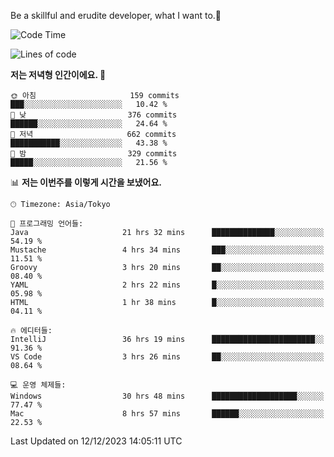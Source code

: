 Be a skillful and erudite developer, what I want to.👶

<!--START_SECTION:waka-->
![Code Time](http://img.shields.io/badge/Code%20Time-344%20hrs%2047%20mins-blue)

![Lines of code](https://img.shields.io/badge/%EC%A0%80%EB%8A%94%20%EC%97%AC%ED%83%9C%EA%B9%8C%EC%A7%80%20-744.9%20thousand%20%EC%A4%84%EC%9D%98%20%EC%BD%94%EB%93%9C%EB%A5%BC%20%EC%9E%91%EC%84%B1%ED%96%88%EC%96%B4%EC%9A%94.-blue)

**저는 저녁형 인간이에요. 🦉** 

```text
🌞 아침                     159 commits         ███░░░░░░░░░░░░░░░░░░░░░░   10.42 % 
🌆 낮　                     376 commits         ██████░░░░░░░░░░░░░░░░░░░   24.64 % 
🌃 저녁                     662 commits         ███████████░░░░░░░░░░░░░░   43.38 % 
🌙 밤　                     329 commits         █████░░░░░░░░░░░░░░░░░░░░   21.56 % 
```


📊 **저는 이번주를 이렇게 시간을 보냈어요.** 

```text
🕑︎ Timezone: Asia/Tokyo

💬 프로그래밍 언어들: 
Java                     21 hrs 32 mins      ██████████████░░░░░░░░░░░   54.19 % 
Mustache                 4 hrs 34 mins       ███░░░░░░░░░░░░░░░░░░░░░░   11.51 % 
Groovy                   3 hrs 20 mins       ██░░░░░░░░░░░░░░░░░░░░░░░   08.40 % 
YAML                     2 hrs 22 mins       █░░░░░░░░░░░░░░░░░░░░░░░░   05.98 % 
HTML                     1 hr 38 mins        █░░░░░░░░░░░░░░░░░░░░░░░░   04.11 % 

🔥 에디터들: 
IntelliJ                 36 hrs 19 mins      ███████████████████████░░   91.36 % 
VS Code                  3 hrs 26 mins       ██░░░░░░░░░░░░░░░░░░░░░░░   08.64 % 

💻 운영 체제들: 
Windows                  30 hrs 48 mins      ███████████████████░░░░░░   77.47 % 
Mac                      8 hrs 57 mins       ██████░░░░░░░░░░░░░░░░░░░   22.53 % 
```


 Last Updated on 12/12/2023 14:05:11 UTC
<!--END_SECTION:waka-->
